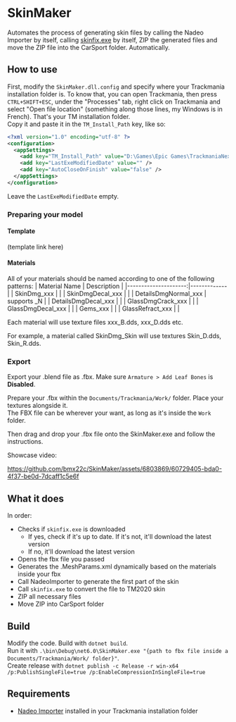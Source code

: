 # SkinMaker
Automates the process of generating skin files by calling the Nadeo Importer by itself, calling [skinfix.exe](https://github.com/drunub/tm2020-skin-tools/releases/latest/) by itself, ZIP the generated files and move the ZIP file into the CarSport folder. Automatically.

## How to use
First, modify the `SkinMaker.dll.config` and specify where your Trackmania installation folder is.
To know that, you can open Trackmania, then press `CTRL+SHIFT+ESC`, under the "Processes" tab, right click on Trackmania and select "Open file location" (something along those lines, my Windows is in French). That's your TM installation folder.  
Copy it and paste it in the `TM_Install_Path` key, like so:  
```xml
<?xml version="1.0" encoding="utf-8" ?>
<configuration>
  <appSettings>
    <add key="TM_Install_Path" value="D:\Games\Epic Games\TrackmaniaNext" />
    <add key="LastExeModifiedDate" value="" />
    <add key="AutoCloseOnFinish" value="false" />
  </appSettings>
</configuration>
```

Leave the `LastExeModifiedDate` empty.

### Preparing your model

#### Template

(template link here)

#### Materials
All of your materials should be named according to one of the following patterns:
|        Material Name | Description |
|---------------------:|-------------|
|          SkinDmg_xxx |             |
|     SkinDmgDecal_xxx |             |
| DetailsDmgNormal_xxx | supports _N |
|  DetailsDmgDecal_xxx |             |
|    GlassDmgCrack_xxx |             |
|    GlassDmgDecal_xxx |             |
|             Gems_xxx |             |
|     GlassRefract_xxx |             |

Each material will use texture files xxx_B.dds, xxx_D.dds etc.

For example, a material called SkinDmg_Skin will use textures Skin_D.dds, Skin_R.dds.

### Export
Export your .blend file as .fbx. Make sure `Armature > Add Leaf Bones` is **Disabled**.

Prepare your .fbx within the `Documents/Trackmania/Work/` folder. Place your textures alongside it.  
The FBX file can be wherever your want, as long as it's inside the `Work` folder.

Then drag and drop your .fbx file onto the SkinMaker.exe and follow the instructions.

Showcase video:

https://github.com/bmx22c/SkinMaker/assets/6803869/60729405-bda0-4f37-be0d-7dcaff1c5e6f



## What it does
In order:
- Checks if `skinfix.exe` is downloaded
    - If yes, check if it's up to date. If it's not, it'll download the latest version
    - If no, it'll download the latest version
- Opens the fbx file you passed
- Generates the .MeshParams.xml dynamically based on the materials inside your fbx
- Call NadeoImporter to generate the first part of the skin
- Call `skinfix.exe` to convert the file to TM2020 skin
- ZIP all necessary files
- Move ZIP into CarSport folder

## Build
Modify the code.
Build with `dotnet build`.  
Run it with `.\bin\Debug\net6.0\SkinMaker.exe "{path to fbx file inside a Documents/Trackmania/Work/ folder}"`.  
Create release with `dotnet publish -c Release -r win-x64 /p:PublishSingleFile=true /p:EnableCompressionInSingleFile=true`

## Requirements
- [Nadeo Importer](https://doc.trackmania.com/create/nadeo-importer/01-download-and-install/) installed in your Trackmania installation folder
